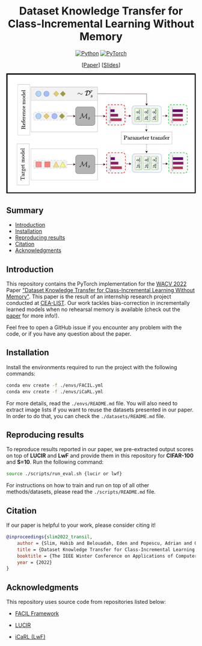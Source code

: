 <div align="center">
<h1 align="center">
    Dataset Knowledge Transfer for Class-Incremental Learning Without Memory
</h1>

[![Python](https://img.shields.io/badge/Python-3.8.5-blue?logo=python&logoColor=white)](https://www.python.org/)
[![PyTorch](https://img.shields.io/badge/Pytorch-1.7.1-red?logo=pytorch&logoColor=white)](https://pytorch.org/)

\[[Paper](http://todo.todo)\] \[[Slides](http://todo.todo)\]

<p align="center">
    <img src="./main_figure.png"/>
</p>
</div>


## Summary

* [Introduction](#introduction)
* [Installation](#installation)
* [Reproducing results](#reproducing-results)
* [Citation](#citation)
* [Acknowledgments](#acknowledgments)

## Introduction

This repository contains the PyTorch implementation for the [WACV 2022](https://wacv2022.thecvf.com/) Paper ["Dataset Knowledge Transfer for Class-Incremental Learning Without Memory"](http://todo.todo).
This paper is the result of an internship research project conducted at [CEA-LIST](http://www-list.cea.fr/en/). Our work tackles bias-correction in incrementally learned models when no rehearsal memory is available (check out the [paper](http://todo.todo) for more info!).

Feel free to open a GitHub issue if you encounter any problem with the code, or if you have any question about the paper.


## Installation

Install the environments required to run the project with the following commands:

```bash
conda env create -f ./envs/FACIL.yml
conda env create -f ./envs/iCaRL.yml
```

For more details, read the <code>./envs/README.md</code> file.
You will also need to extract image lists if you want to reuse the datasets presented in our paper. In order to do that, you can check the <code>./datasets/README.md</code> file.

## Reproducing results

To reproduce results reported in our paper, we pre-extracted output scores on top of __LUCIR__ and __LwF__ and provide them in this repository for __CIFAR-100__ and __S=10__. Run the following command:

```bash
source ./scripts/run_eval.sh {lucir or lwf}
```

For instructions on how to train and run on top of all other methods/datasets, please read the <code>./scripts/README.md</code> file.


## Citation

If our paper is helpful to your work, please consider citing it!

```bibtex
@inproceedings{slim2022_transil,
    author = {Slim, Habib and Belouadah, Eden and Popescu, Adrian and Onchis, Darian},
    title = {Dataset Knowledge Transfer for Class-Incremental Learning Without Memory},
    booktitle = {The IEEE Winter Conference on Applications of Computer Vision (WACV)},
    year = {2022}
}
```

## Acknowledgments

This repository uses source code from repositories listed below:

* [FACIL Framework](https://github.com/mmasana/FACIL)

* [LUCIR](https://github.com/hshustc/CVPR19_Incremental_Learning)

* [iCaRL (LwF)](https://github.com/srebuffi/iCaRL)
